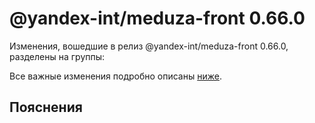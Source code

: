 # @yandex-int/meduza-front 0.66.0

<!-- ЧЕЛОВЕЧЕСКОЕ ВСТУПЛЕНИЕ -->

Изменения, вошедшие в релиз @yandex-int/meduza-front 0.66.0, разделены на группы:

Все важные изменения подробно описаны [ниже](#Пояснения).

## Пояснения

